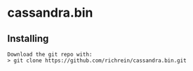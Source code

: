 cassandra.bin
=============


Installing
----------

```
Download the git repo with:
> git clone https://github.com/richrein/cassandra.bin.git
```


